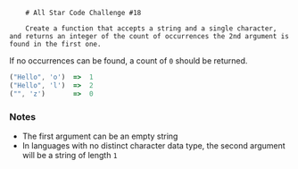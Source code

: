 
        # All Star Code Challenge #18
        
        Create a function that accepts a string and a single character, and returns an integer of the count of occurrences the 2nd argument is found in the first one.

If no occurrences can be found, a count of `0` should be returned.

```js
("Hello", 'o')  =>  1
("Hello", 'l')  =>  2
("", 'z')       =>  0
```

### Notes

* The first argument can be an empty string
* In languages with no distinct character data type, the second argument will be a string of length `1`
        